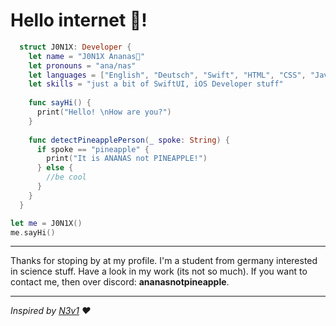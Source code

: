 # Hello internet 👋!
```swift
  struct J0N1X: Developer {
    let name = "J0N1X Ananas🍍"
    let pronouns = "ana/nas"
    let languages = ["English", "Deutsch", "Swift", "HTML", "CSS", "JavaScript"]
    let skills = "just a bit of SwiftUI, iOS Developer stuff"
    
    func sayHi() {
      print("Hello! \nHow are you?")
    }
    
    func detectPineapplePerson(_ spoke: String) {
      if spoke == "pineapple" {
        print("It is ANANAS not PINEAPPLE!")
      } else {
        //be cool
      }
    }
  }

let me = J0N1X()
me.sayHi()
```
***
Thanks for stoping by at my profile. I'm a student from germany interested in science stuff. Have a look in my work (its not so much). If you want to contact me, then over discord: **ananasnotpineapple**.
***
*Inspired by [N3v1](https://github.com/N3v1/N3v1) ❤️*
